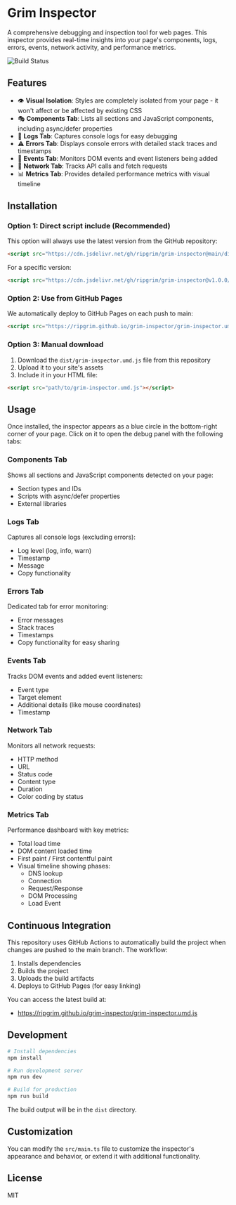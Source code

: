 # Grim Inspector

A comprehensive debugging and inspection tool for web pages. This inspector provides real-time insights into your page's components, logs, errors, events, network activity, and performance metrics.

![Build Status](https://github.com/ripgrim/grim-inspector/actions/workflows/build.yml/badge.svg)

## Features

- 👁️ **Visual Isolation**: Styles are completely isolated from your page - it won't affect or be affected by existing CSS
- 🎭 **Components Tab**: Lists all sections and JavaScript components, including async/defer properties
- 📝 **Logs Tab**: Captures console logs for easy debugging
- ⚠️ **Errors Tab**: Displays console errors with detailed stack traces and timestamps
- 🔄 **Events Tab**: Monitors DOM events and event listeners being added
- 📡 **Network Tab**: Tracks API calls and fetch requests
- 📊 **Metrics Tab**: Provides detailed performance metrics with visual timeline

## Installation

### Option 1: Direct script include (Recommended)

This option will always use the latest version from the GitHub repository:

```html
<script src="https://cdn.jsdelivr.net/gh/ripgrim/grim-inspector@main/dist/grim-inspector.umd.js"></script>
```

For a specific version:

```html
<script src="https://cdn.jsdelivr.net/gh/ripgrim/grim-inspector@v1.0.0/dist/grim-inspector.umd.js"></script>
```

### Option 2: Use from GitHub Pages

We automatically deploy to GitHub Pages on each push to main:

```html
<script src="https://ripgrim.github.io/grim-inspector/grim-inspector.umd.js"></script>
```

### Option 3: Manual download

1. Download the `dist/grim-inspector.umd.js` file from this repository
2. Upload it to your site's assets
3. Include it in your HTML file:

```html
<script src="path/to/grim-inspector.umd.js"></script>
```

## Usage

Once installed, the inspector appears as a blue circle in the bottom-right corner of your page. Click on it to open the debug panel with the following tabs:

### Components Tab

Shows all sections and JavaScript components detected on your page:
- Section types and IDs
- Scripts with async/defer properties
- External libraries

### Logs Tab

Captures all console logs (excluding errors):
- Log level (log, info, warn)
- Timestamp
- Message
- Copy functionality

### Errors Tab

Dedicated tab for error monitoring:
- Error messages
- Stack traces
- Timestamps
- Copy functionality for easy sharing

### Events Tab

Tracks DOM events and added event listeners:
- Event type
- Target element
- Additional details (like mouse coordinates)
- Timestamp

### Network Tab

Monitors all network requests:
- HTTP method
- URL
- Status code
- Content type
- Duration
- Color coding by status

### Metrics Tab

Performance dashboard with key metrics:
- Total load time
- DOM content loaded time
- First paint / First contentful paint
- Visual timeline showing phases:
  - DNS lookup
  - Connection
  - Request/Response
  - DOM Processing
  - Load Event

## Continuous Integration

This repository uses GitHub Actions to automatically build the project when changes are pushed to the main branch. The workflow:

1. Installs dependencies
2. Builds the project
3. Uploads the build artifacts
4. Deploys to GitHub Pages (for easy linking)

You can access the latest build at:
- https://ripgrim.github.io/grim-inspector/grim-inspector.umd.js

## Development

```bash
# Install dependencies
npm install

# Run development server
npm run dev

# Build for production
npm run build
```

The build output will be in the `dist` directory.

## Customization

You can modify the `src/main.ts` file to customize the inspector's appearance and behavior, or extend it with additional functionality.

## License

MIT 